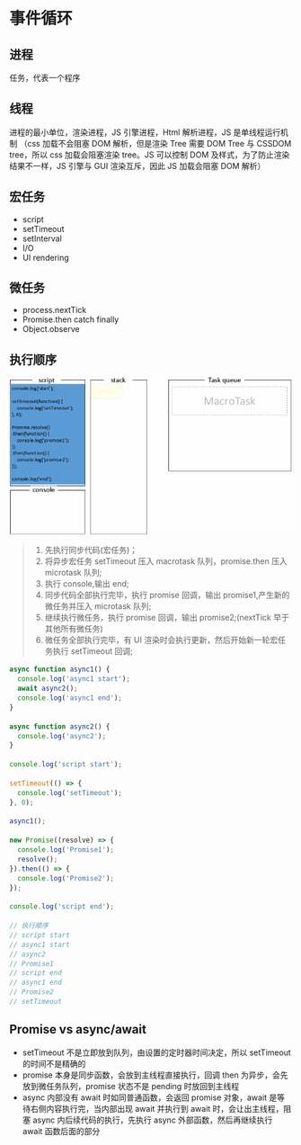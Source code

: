 <!--
 * @Author: your name
 * @Date: 2021-04-29 09:17:04
 * @LastEditTime: 2022-05-19 16:39:39
 * @LastEditors: Juliette.Wang nannan.wang@broadlink.com.cn
 * @Description: In User Settings Edit
 * @FilePath: \vue-note\ES6\eventloop.md
-->

# 事件循环

## 进程

任务，代表一个程序

## 线程

进程的最小单位，渲染进程，JS 引擎进程，Html 解析进程，JS 是单线程运行机制
（css 加载不会阻塞 DOM 解析，但是渲染 Tree 需要 DOM Tree 与 CSSDOM tree，所以 css 加载会阻塞渲染 tree。JS 可以控制 DOM 及样式，为了防止渲染结果不一样，JS 引擎与 GUI 渲染互斥，因此 JS 加载会阻塞 DOM 解析）

## 宏任务

- script
- setTimeout
- setInterval
- I/O
- UI rendering

## 微任务

- process.nextTick
- Promise.then catch finally
- Object.observe

## 执行顺序

![eventloop](./../img/eventloop.gif)

> 1. 先执行同步代码(宏任务)；
> 2. 将异步宏任务 setTimeout 压入 macrotask 队列，promise.then 压入 microtask 队列;
> 3. 执行 console,输出 end;
> 4. 同步代码全部执行完毕，执行 promise 回调，输出 promise1,产生新的微任务并压入 microtask 队列;
> 5. 继续执行微任务，执行 promise 回调，输出 promise2;(nextTick 早于其他所有微任务)
> 6. 微任务全部执行完毕，有 UI 渲染时会执行更新，然后开始新一轮宏任务执行 setTimeout 回调;

```js
async function async1() {
  console.log('async1 start');
  await async2();
  console.log('async1 end');
}

async function async2() {
  console.log('async2');
}

console.log('script start');

setTimeout(() => {
  console.log('setTimeout');
}, 0);

async1();

new Promise((resolve) => {
  console.log('Promise1');
  resolve();
}).then(() => {
  console.log('Promise2');
});

console.log('script end');

// 执行顺序
// script start
// async1 start
// async2
// Promise1
// script end
// async1 end
// Promise2
// setTimeout
```

## Promise vs async/await

- setTimeout 不是立即放到队列，由设置的定时器时间决定，所以 setTimeout 的时间不是精确的
- promise 本身是同步函数，会放到主线程直接执行，回调 then 为异步，会先放到微任务队列，promise 状态不是 pending 时放回到主线程
- async 内部没有 await 时如同普通函数，会返回 promise 对象，await 是等待右侧内容执行完，当内部出现 await 并执行到 await 时，会让出主线程，阻塞 async 内后续代码的执行，先执行 async 外部函数，然后再继续执行 await 函数后面的部分

